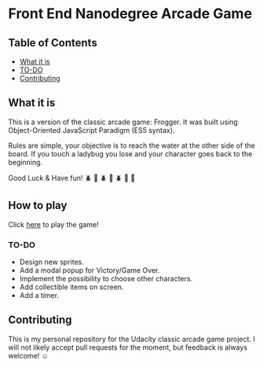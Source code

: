 # Front End Nanodegree Arcade Game

## Table of Contents
* [What it is](#what-is)
* [TO-DO](#to-do)
* [Contributing](#contributing)

## What it is

This is a version of the classic arcade game: Frogger. It was built using Object-Oriented JavaScript Paradigm (ES5 syntax).

Rules are simple, your objective is to reach the water at the other side of the board. If you touch a ladybug you lose and your character goes back to the beginning.

Good Luck & Have fun! :beetle: :leaves: :beetle: :leaves: :beetle: :ocean: :sparkler:

## How to play

Click [here]( https://mechaphysis.github.io/frontend-arcade-game/) to play the game!

### TO-DO

* Design new sprites.
* Add a modal popup for Victory/Game Over.
* Implement the possibility to choose other characters.
* Add collectible items on screen.
* Add a timer.


## Contributing

This is my personal repository for the Udacity classic arcade game project. I will not likely accept pull requests for the moment, but feedback is always welcome! :relaxed:
